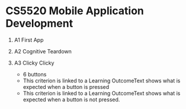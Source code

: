 # CS5520 Mobile Application Development

1. A1 First App

2. A2 Cognitive Teardown

3. A3 Clicky Clicky
    - 6 buttons
    - This criterion is linked to a Learning OutcomeText shows what is expected when a button is pressed
    - This criterion is linked to a Learning OutcomeText shows what is expected when a button is not pressed.
